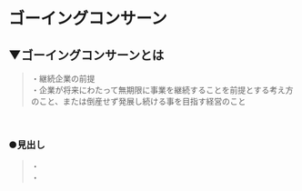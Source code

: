 # ゴーイングコンサーン

## ▼ゴーイングコンサーンとは
>・継続企業の前提<br>
>・企業が将来にわたって無期限に事業を継続することを前提とする考え方のこと、または倒産せず発展し続ける事を目指す経営のこと<br>
<br>

### ●見出し
>・<br>
>・<br>
<br>
